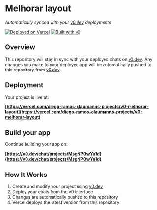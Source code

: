 # Melhorar layout

*Automatically synced with your [v0.dev](https://v0.dev) deployments*

[![Deployed on Vercel](https://img.shields.io/badge/Deployed%20on-Vercel-black?style=for-the-badge&logo=vercel)](https://vercel.com/diego-ramos-claumanns-projects/v0-melhorar-layout)
[![Built with v0](https://img.shields.io/badge/Built%20with-v0.dev-black?style=for-the-badge)](https://v0.dev/chat/projects/MsgNP0wYa1d)

## Overview

This repository will stay in sync with your deployed chats on [v0.dev](https://v0.dev).
Any changes you make to your deployed app will be automatically pushed to this repository from [v0.dev](https://v0.dev).

## Deployment

Your project is live at:

**[https://vercel.com/diego-ramos-claumanns-projects/v0-melhorar-layout](https://vercel.com/diego-ramos-claumanns-projects/v0-melhorar-layout)**

## Build your app

Continue building your app on:

**[https://v0.dev/chat/projects/MsgNP0wYa1d](https://v0.dev/chat/projects/MsgNP0wYa1d)**

## How It Works

1. Create and modify your project using [v0.dev](https://v0.dev)
2. Deploy your chats from the v0 interface
3. Changes are automatically pushed to this repository
4. Vercel deploys the latest version from this repository